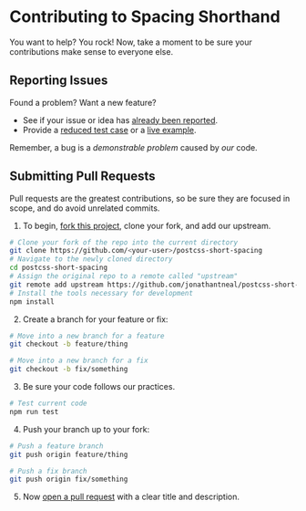 # Contributing to Spacing Shorthand

You want to help? You rock! Now, take a moment to be sure your contributions
make sense to everyone else.

## Reporting Issues

Found a problem? Want a new feature?

- See if your issue or idea has [already been reported].
- Provide a [reduced test case] or a [live example].

Remember, a bug is a _demonstrable problem_ caused by _our_ code.

## Submitting Pull Requests

Pull requests are the greatest contributions, so be sure they are focused in 
scope, and do avoid unrelated commits.

1. To begin, [fork this project], clone your fork, and add our upstream.
  ```bash
  # Clone your fork of the repo into the current directory
  git clone https://github.com/<your-user>/postcss-short-spacing
  # Navigate to the newly cloned directory
  cd postcss-short-spacing
  # Assign the original repo to a remote called "upstream"
  git remote add upstream https://github.com/jonathantneal/postcss-short-spacing
  # Install the tools necessary for development
  npm install
  ```

2. Create a branch for your feature or fix:
  ```bash
  # Move into a new branch for a feature
  git checkout -b feature/thing
  ```
  ```bash
  # Move into a new branch for a fix
  git checkout -b fix/something
  ```

3. Be sure your code follows our practices.
  ```bash
  # Test current code
  npm run test
  ```

4. Push your branch up to your fork:
  ```bash
  # Push a feature branch
  git push origin feature/thing
  ```
  ```bash
  # Push a fix branch
  git push origin fix/something
  ```

5. Now [open a pull request] with a clear title and description.

[already been reported]: issues
[fork this project]:     fork
[live example]:          http://codepen.io/pen
[open a pull request]:   https://help.github.com/articles/using-pull-requests/
[reduced test case]:     https://css-tricks.com/reduced-test-cases/
